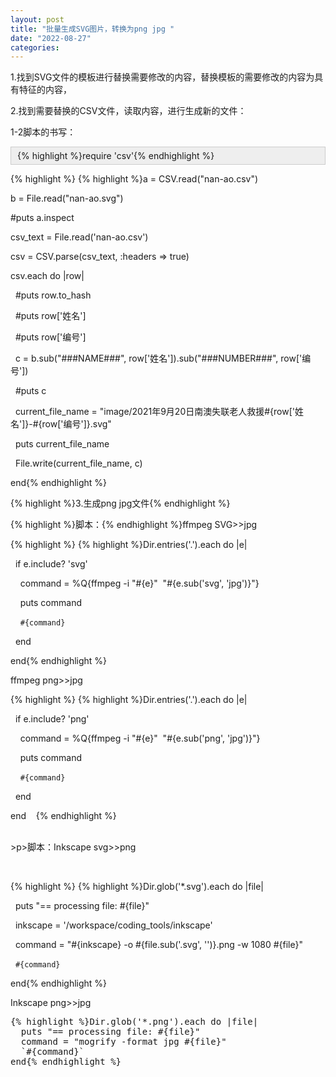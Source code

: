 ```yaml
---
layout: post
title: "批量生成SVG图片，转换为png jpg "
date: "2022-08-27"
categories: 
---
```

<p>1.找到SVG文件的模板进行替换需要修改的内容，替换模板的需要修改的内容为具有特征的内容，</p>

<p>2.找到需要替换的CSV文件，读取内容，进行生成新的文件：</p>

<p>1-2脚本的书写：</p>

<div style="background:#eeeeee;border:1px solid #cccccc;padding:5px 10px;">{% highlight %}require &#39;csv&#39;{% endhighlight %}</div>

{% highlight %}
{% highlight %}a = CSV.read(&quot;nan-ao.csv&quot;)

b = File.read(&quot;nan-ao.svg&quot;)

#puts a.inspect

csv_text = File.read(&#39;nan-ao.csv&#39;)

csv = CSV.parse(csv_text, :headers =&gt; true)

csv.each do |row|

&nbsp; #puts row.to_hash

&nbsp; #puts row[&#39;姓名&#39;]

&nbsp; #puts row[&#39;编号&#39;]

&nbsp; c = b.sub(&quot;###NAME###&quot;, row[&#39;姓名&#39;]).sub(&quot;###NUMBER###&quot;, row[&#39;编号&#39;])

&nbsp; #puts c

&nbsp; current_file_name = &quot;image/2021年9月20日南澳失联老人救援#{row[&#39;姓名&#39;]}-#{row[&#39;编号&#39;]}.svg&quot;

&nbsp; puts current_file_name

&nbsp; File.write(current_file_name, c)

end{% endhighlight %}

<p>{% highlight %}3.生成png jpg文件{% endhighlight %}</p>

<p>{% highlight %}脚本：{% endhighlight %}ffmpeg SVG&gt;&gt;jpg</p>

{% highlight %}
{% highlight %}Dir.entries(&#39;.&#39;).each do |e|

&nbsp; if e.include? &#39;svg&#39;

&nbsp;&nbsp;&nbsp; command = %Q{ffmpeg -i &quot;#{e}&quot;&nbsp; &quot;#{e.sub(&#39;svg&#39;, &#39;jpg&#39;)}&quot;}

&nbsp;&nbsp;&nbsp; puts command

&nbsp;&nbsp;&nbsp; `#{command}`

&nbsp; end

end{% endhighlight %}

<p>ffmpeg png&gt;&gt;jpg</p>

{% highlight %}
{% highlight %}Dir.entries(&#39;.&#39;).each do |e|

&nbsp; if e.include? &#39;png&#39;

&nbsp;&nbsp;&nbsp; command = %Q{ffmpeg -i &quot;#{e}&quot;&nbsp; &quot;#{e.sub(&#39;png&#39;, &#39;jpg&#39;)}&quot;}

&nbsp;&nbsp;&nbsp; puts command

&nbsp;&nbsp;&nbsp; `#{command}`

&nbsp; end

end&nbsp;&nbsp;&nbsp;&nbsp;{% endhighlight %}

<p><br />
&gt;p&gt;脚本：Inkscape svg&gt;&gt;png</p>

<p>&nbsp;</p>

{% highlight %}
{% highlight %}Dir.glob(&#39;*.svg&#39;).each do |file|

&nbsp; puts &quot;== processing file: #{file}&quot;

&nbsp; inkscape = &#39;/workspace/coding_tools/inkscape&#39;

&nbsp; command = &quot;#{inkscape} -o #{file.sub(&#39;.svg&#39;, &#39;&#39;)}.png -w 1080 #{file}&quot;

&nbsp; `#{command}`

end{% endhighlight %}

<p>Inkscape png&gt;&gt;jpg</p>

<pre class="hljs ruby">
{% highlight %}<span class="hljs-constant">Dir</span>.glob(<span class="hljs-string">&#39;*.png&#39;</span>).each <span class="hljs-keyword">do</span> |file|
  puts <span class="hljs-string">&quot;== processing file: <span class="hljs-subst">#{file}</span>&quot;</span>
  command = <span class="hljs-string">&quot;mogrify -format jpg <span class="hljs-subst">#{file}</span>&quot;</span>
  <span class="hljs-string">`<span class="hljs-subst">#{command}</span>`</span>
<span class="hljs-keyword">end</span>{% endhighlight %}

<p>&nbsp;</p>

<p>&nbsp;</p>

